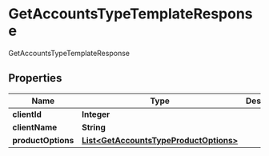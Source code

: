 

# GetAccountsTypeTemplateResponse

GetAccountsTypeTemplateResponse
## Properties

Name | Type | Description | Notes
------------ | ------------- | ------------- | -------------
**clientId** | **Integer** |  |  [optional]
**clientName** | **String** |  |  [optional]
**productOptions** | [**List&lt;GetAccountsTypeProductOptions&gt;**](GetAccountsTypeProductOptions.md) |  |  [optional]



